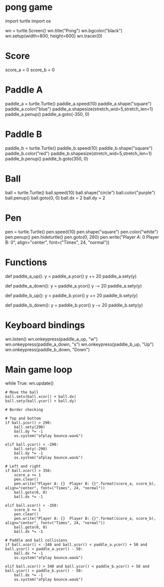 # pong game 

import turtle
import os

wn = turtle.Screen()
wn.title("Pong")
wn.bgcolor("black")
wn.setup(width=800, height=600)
wn.tracer(0)

# Score
score_a = 0
score_b = 0

# Paddle A
paddle_a = turtle.Turtle()
paddle_a.speed(10)
paddle_a.shape("square")
paddle_a.color("blue")
paddle_a.shapesize(stretch_wid=5,stretch_len=1)
paddle_a.penup()
paddle_a.goto(-350, 0)

# Paddle B
paddle_b = turtle.Turtle()
paddle_b.speed(10)
paddle_b.shape("square")
paddle_b.color("red")
paddle_b.shapesize(stretch_wid=5,stretch_len=1)
paddle_b.penup()
paddle_b.goto(350, 0)

# Ball
ball = turtle.Turtle()
ball.speed(10)
ball.shape("circle")
ball.color("purple")
ball.penup()
ball.goto(0, 0)
ball.dx = 2
ball.dy = 2

# Pen
pen = turtle.Turtle()
pen.speed(10)
pen.shape("square")
pen.color("white")
pen.penup()
pen.hideturtle()
pen.goto(0, 260)
pen.write("Player A: 0  Player B: 0", align="center", font=("Times", 24, "normal"))

# Functions
def paddle_a_up():
    y = paddle_a.ycor()
    y += 20
    paddle_a.sety(y)

def paddle_a_down():
    y = paddle_a.ycor()
    y -= 20
    paddle_a.sety(y)

def paddle_b_up():
    y = paddle_b.ycor()
    y += 20
    paddle_b.sety(y)

def paddle_b_down():
    y = paddle_b.ycor()
    y -= 20
    paddle_b.sety(y)

# Keyboard bindings
wn.listen()
wn.onkeypress(paddle_a_up, "w")
wn.onkeypress(paddle_a_down, "s")
wn.onkeypress(paddle_b_up, "Up")
wn.onkeypress(paddle_b_down, "Down")

# Main game loop
while True:
    wn.update()
    
    # Move the ball
    ball.setx(ball.xcor() + ball.dx)
    ball.sety(ball.ycor() + ball.dy)

    # Border checking

    # Top and bottom
    if ball.ycor() > 290:
        ball.sety(290)
        ball.dy *= -1
        os.system("afplay bounce.wav&")
    
    elif ball.ycor() < -290:
        ball.sety(-290)
        ball.dy *= -1
        os.system("afplay bounce.wav&")

    # Left and right
    if ball.xcor() > 350:
        score_a += 1
        pen.clear()
        pen.write("Player A: {}  Player B: {}".format(score_a, score_b), align="center", font=("Times", 24, "normal"))
        ball.goto(0, 0)
        ball.dx *= -1

    elif ball.xcor() < -350:
        score_b += 1
        pen.clear()
        pen.write("Player A: {}  Player B: {}".format(score_a, score_b), align="center", font=("Times", 24, "normal"))
        ball.goto(0, 0)
        ball.dx *= -1

    # Paddle and ball collisions
    if ball.xcor() < -340 and ball.ycor() < paddle_a.ycor() + 50 and ball.ycor() > paddle_a.ycor() - 50:
        ball.dx *= -1 
        os.system("afplay bounce.wav&")
    
    elif ball.xcor() > 340 and ball.ycor() < paddle_b.ycor() + 50 and ball.ycor() > paddle_b.ycor() - 50:
        ball.dx *= -1
        os.system("afplay bounce.wav&")
